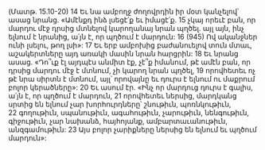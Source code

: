 (Մատթ. 15.10-20)
14 Եւ նա ամբողջ ժողովրդին իր մօտ կանչելով՝ ասաց նրանց. «Ամէնքդ ինձ լսեցէ՛ք եւ իմացէ՛ք. 15 չկայ որեւէ բան, որ մարդու մէջ դրսից մտնելով կարողանայ նրան պղծել. այլ այն, ինչ ելնում է նրանից, ա՛յն է, որ պղծում է մարդուն: 16 (945) Ով ականջներ ունի լսելու, թող լսի»:
17 Եւ երբ ամբոխից բաժանուելով տուն մտաւ, աշակերտները այդ առակի մասին նրան հարցրին: 18 Եւ նրանց ասաց. «Դո՞ւք էլ այդպէս անմիտ էք, չէ՞ք իմանում, թէ ամէն բան, որ դրսից մարդու մէջ է մտնում, չի կարող նրան պղծել, 19 որովհետեւ ոչ թէ նրա սիրտն է մտնում, այլ՝ որովայնը եւ դուրս է ելնում ու մաքրում բոլոր կերածները»: 20 Եւ ասում էր. «Ինչ որ մարդուց դուրս է գալիս, ա՛յն է, որ պղծում է մարդուն, 21 որովհետեւ ներսից, մարդկանց սրտից են ելնում չար խորհուրդները՝ շնութիւն, պոռնկութիւն, 22 գողութիւն, սպանութիւն, ագահութիւն, չարութիւն, նենգութիւն, գիջութիւն, չար նախանձ, հայհոյանք, ամբարտաւանութիւն, անզգամութիւն: 23 Այս բոլոր չարիքները ներսից են ելնում եւ պղծում մարդուն»:
